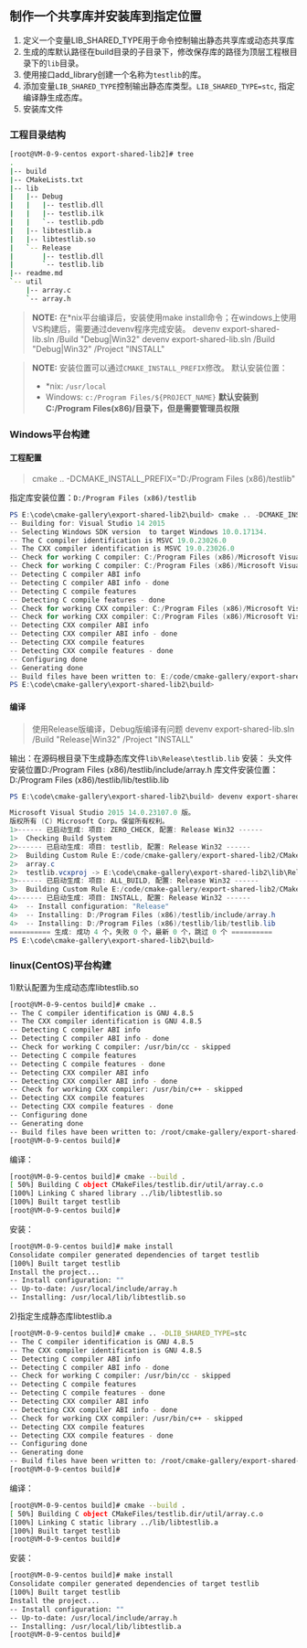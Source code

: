 ## 制作一个共享库并安装库到指定位置

1. 定义一个变量LIB_SHARED_TYPE用于命令控制输出静态共享库或动态共享库
2. 生成的库默认路径在build目录的子目录下，修改保存库的路径为顶层工程根目录下的`lib`目录。
3. 使用接口add_library创建一个名称为`testlib`的库。
4. 添加变量`LIB_SHARED_TYPE`控制输出静态库类型。`LIB_SHARED_TYPE=stc`, 指定编译静生成态库。
5. 安装库文件


### 工程目录结构
```sh
[root@VM-0-9-centos export-shared-lib2]# tree
.
|-- build
|-- CMakeLists.txt
|-- lib
|   |-- Debug
|   |   |-- testlib.dll
|   |   |-- testlib.ilk
|   |   `-- testlib.pdb
|   |-- libtestlib.a
|   |-- libtestlib.so
|   `-- Release
|       |-- testlib.dll
|       `-- testlib.lib
|-- readme.md
`-- util
    |-- array.c
    `-- array.h
```

> **NOTE:**
> 在*nix平台编译后，安装使用make install命令；在windows上使用VS构建后，需要通过devenv程序完成安装。
> devenv export-shared-lib.sln /Build  "Debug|Win32"
> devenv export-shared-lib.sln /Build  "Debug|Win32" /Project "INSTALL"

> **NOTE:**
> 安装位置可以通过`CMAKE_INSTALL_PREFIX`修改。
> 默认安装位置：
> - *nix: ``/usr/local`` 
> - Windows: ``c:/Program Files/${PROJECT_NAME}``
> **默认安装到C:/Program Files(x86)/目录下，但是需要管理员权限**




### Windows平台构建
#### 工程配置
> cmake .. -DCMAKE_INSTALL_PREFIX="D:/Program Files (x86)/testlib"

指定库安装位置：`D:/Program Files (x86)/testlib`
```powershell
PS E:\code\cmake-gallery\export-shared-lib2\build> cmake .. -DCMAKE_INSTALL_PREFIX="D:/Program Files (x86)/testlib"
-- Building for: Visual Studio 14 2015
-- Selecting Windows SDK version  to target Windows 10.0.17134.
-- The C compiler identification is MSVC 19.0.23026.0
-- The CXX compiler identification is MSVC 19.0.23026.0
-- Check for working C compiler: C:/Program Files (x86)/Microsoft Visual Studio 14.0/VC/bin/cl.exe
-- Check for working C compiler: C:/Program Files (x86)/Microsoft Visual Studio 14.0/VC/bin/cl.exe - works
-- Detecting C compiler ABI info
-- Detecting C compiler ABI info - done
-- Detecting C compile features
-- Detecting C compile features - done
-- Check for working CXX compiler: C:/Program Files (x86)/Microsoft Visual Studio 14.0/VC/bin/cl.exe
-- Check for working CXX compiler: C:/Program Files (x86)/Microsoft Visual Studio 14.0/VC/bin/cl.exe - works
-- Detecting CXX compiler ABI info
-- Detecting CXX compiler ABI info - done
-- Detecting CXX compile features
-- Detecting CXX compile features - done
-- Configuring done
-- Generating done
-- Build files have been written to: E:/code/cmake-gallery/export-shared-lib2/build
PS E:\code\cmake-gallery\export-shared-lib2\build>
```

#### 编译

> 使用Release版编译，Debug版编译有问题
> devenv export-shared-lib.sln /Build  "Release|Win32" /Project "INSTALL"

输出：在源码根目录下生成静态库文件`lib\Release\testlib.lib`
安装：
头文件安装位置D:/Program Files (x86)/testlib/include/array.h
库文件安装位置：D:/Program Files (x86)/testlib/lib/testlib.lib

```powershell
PS E:\code\cmake-gallery\export-shared-lib2\build> devenv export-shared-lib.sln /Build  "Release|Win32" /Project "INSTALL"

Microsoft Visual Studio 2015 14.0.23107.0 版。
版权所有 (C) Microsoft Corp。保留所有权利。
1>------ 已启动生成: 项目: ZERO_CHECK, 配置: Release Win32 ------
1>  Checking Build System
2>------ 已启动生成: 项目: testlib, 配置: Release Win32 ------
2>  Building Custom Rule E:/code/cmake-gallery/export-shared-lib2/CMakeLists.txt
2>  array.c
2>  testlib.vcxproj -> E:\code\cmake-gallery\export-shared-lib2\lib\Release\testlib.dll
3>------ 已启动生成: 项目: ALL_BUILD, 配置: Release Win32 ------
3>  Building Custom Rule E:/code/cmake-gallery/export-shared-lib2/CMakeLists.txt
4>------ 已启动生成: 项目: INSTALL, 配置: Release Win32 ------
4>  -- Install configuration: "Release"
4>  -- Installing: D:/Program Files (x86)/testlib/include/array.h
4>  -- Installing: D:/Program Files (x86)/testlib/lib/testlib.lib
========== 生成: 成功 4 个，失败 0 个，最新 0 个，跳过 0 个 ==========
PS E:\code\cmake-gallery\export-shared-lib2\build>
```

### linux(CentOS)平台构建
1)默认配置为生成动态库libtestlib.so
```bash
[root@VM-0-9-centos build]# cmake ..
-- The C compiler identification is GNU 4.8.5
-- The CXX compiler identification is GNU 4.8.5
-- Detecting C compiler ABI info
-- Detecting C compiler ABI info - done
-- Check for working C compiler: /usr/bin/cc - skipped
-- Detecting C compile features
-- Detecting C compile features - done
-- Detecting CXX compiler ABI info
-- Detecting CXX compiler ABI info - done
-- Check for working CXX compiler: /usr/bin/c++ - skipped
-- Detecting CXX compile features
-- Detecting CXX compile features - done
-- Configuring done
-- Generating done
-- Build files have been written to: /root/cmake-gallery/export-shared-lib2/build
[root@VM-0-9-centos build]# 
```

编译：
```sh
[root@VM-0-9-centos build]# cmake --build .
[ 50%] Building C object CMakeFiles/testlib.dir/util/array.c.o
[100%] Linking C shared library ../lib/libtestlib.so
[100%] Built target testlib
[root@VM-0-9-centos build]# 
```

安装：
```sh
[root@VM-0-9-centos build]# make install
Consolidate compiler generated dependencies of target testlib
[100%] Built target testlib
Install the project...
-- Install configuration: ""
-- Up-to-date: /usr/local/include/array.h
-- Installing: /usr/local/lib/libtestlib.so
```

2)指定生成静态库libtestlib.a
```bash
[root@VM-0-9-centos build]# cmake .. -DLIB_SHARED_TYPE=stc
-- The C compiler identification is GNU 4.8.5
-- The CXX compiler identification is GNU 4.8.5
-- Detecting C compiler ABI info
-- Detecting C compiler ABI info - done
-- Check for working C compiler: /usr/bin/cc - skipped
-- Detecting C compile features
-- Detecting C compile features - done
-- Detecting CXX compiler ABI info
-- Detecting CXX compiler ABI info - done
-- Check for working CXX compiler: /usr/bin/c++ - skipped
-- Detecting CXX compile features
-- Detecting CXX compile features - done
-- Configuring done
-- Generating done
-- Build files have been written to: /root/cmake-gallery/export-shared-lib2/build
[root@VM-0-9-centos build]# 
```

编译：
```sh
[root@VM-0-9-centos build]# cmake --build .
[ 50%] Building C object CMakeFiles/testlib.dir/util/array.c.o
[100%] Linking C static library ../lib/libtestlib.a
[100%] Built target testlib
[root@VM-0-9-centos build]# 
```

安装：
```sh
[root@VM-0-9-centos build]# make install
Consolidate compiler generated dependencies of target testlib
[100%] Built target testlib
Install the project...
-- Install configuration: ""
-- Up-to-date: /usr/local/include/array.h
-- Installing: /usr/local/lib/libtestlib.a
[root@VM-0-9-centos build]#
```